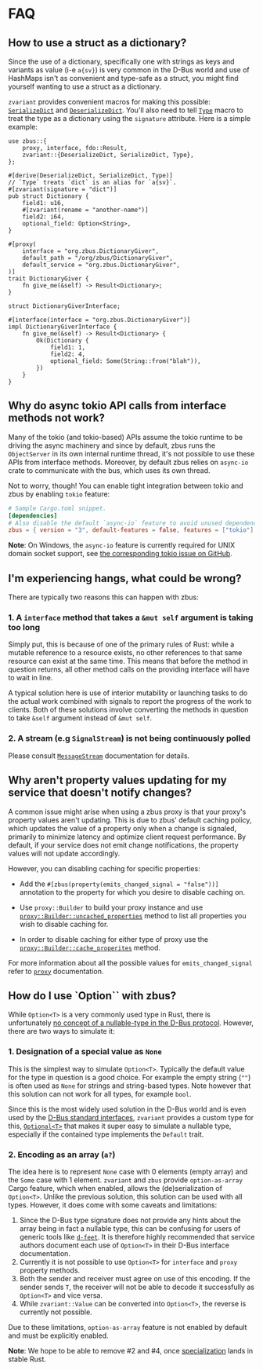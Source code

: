 # FAQ

## How to use a struct as a dictionary?

Since the use of a dictionary, specifically one with strings as keys and variants as value (i-e
`a{sv}`) is very common in the D-Bus world and use of HashMaps isn't as convenient and type-safe as
a struct, you might find yourself wanting to use a struct as a dictionary.

`zvariant` provides convenient macros for making this possible: [`SerializeDict`] and
[`DeserializeDict`]. You'll also need to tell [`Type`] macro to treat the type as a dictionary using
the `signature` attribute. Here is a simple example:

```rust,noplayground
use zbus::{
    proxy, interface, fdo::Result,
    zvariant::{DeserializeDict, SerializeDict, Type},
};

#[derive(DeserializeDict, SerializeDict, Type)]
// `Type` treats `dict` is an alias for `a{sv}`.
#[zvariant(signature = "dict")]
pub struct Dictionary {
    field1: u16,
    #[zvariant(rename = "another-name")]
    field2: i64,
    optional_field: Option<String>,
}

#[proxy(
    interface = "org.zbus.DictionaryGiver",
    default_path = "/org/zbus/DictionaryGiver",
    default_service = "org.zbus.DictionaryGiver",
)]
trait DictionaryGiver {
    fn give_me(&self) -> Result<Dictionary>;
}

struct DictionaryGiverInterface;

#[interface(interface = "org.zbus.DictionaryGiver")]
impl DictionaryGiverInterface {
    fn give_me(&self) -> Result<Dictionary> {
        Ok(Dictionary {
            field1: 1,
            field2: 4,
            optional_field: Some(String::from("blah")),
        })
    }
}
```

## Why do async tokio API calls from interface methods not work?

Many of the tokio (and tokio-based) APIs assume the tokio runtime to be driving the async machinery
and since by default, zbus runs the `ObjectServer` in its own internal runtime thread, it's not
possible to use these APIs from interface methods. Moreover, by default zbus relies on `async-io`
crate to communicate with the bus, which uses its own thread.

Not to worry, though! You can enable tight integration between tokio and zbus by enabling `tokio`
feature:

```toml
# Sample Cargo.toml snippet.
[dependencies]
# Also disable the default `async-io` feature to avoid unused dependencies.
zbus = { version = "3", default-features = false, features = ["tokio"] }
```

**Note**: On Windows, the `async-io` feature is currently required for UNIX domain socket support,
see [the corresponding tokio issue on GitHub][tctiog].

## I'm experiencing hangs, what could be wrong?

There are typically two reasons this can happen with zbus:

### 1. A `interface` method that takes a `&mut self` argument is taking too long

Simply put, this is because of one of the primary rules of Rust: while a mutable reference to a
resource exists, no other references to that same resource can exist at the same time. This means
that before the method in question returns, all other method calls on the providing interface will
have to wait in line.

A typical solution here is use of interior mutability or launching tasks to do the actual work
combined with signals to report the progress of the work to clients. Both of these solutions
involve converting the methods in question to take `&self` argument instead of `&mut self`.

### 2. A stream (e.g `SignalStream`) is not being continuously polled

Please consult [`MessageStream`] documentation for details.

## Why aren't property values updating for my service that doesn't notify changes?

A common issue might arise when using a zbus proxy is that your proxy's property values aren't 
updating. This is due to zbus' default caching policy, which updates the value of a property only
when a change is signaled, primarily to minimize latency and optimize client request performance.
By default, if your service does not emit change notifications, the property values will not
update accordingly. 

However, you can disabling caching for specific properties:

- Add the `#[zbus(property(emits_changed_signal = "false"))]` annotation to the property for which
  you desire to disable caching on.

- Use `proxy::Builder` to build your proxy instance and use [`proxy::Builder::uncached_properties`]
  method to list all properties you wish to disable caching for.

- In order to disable caching for either type of proxy use the [`proxy::Builder::cache_properites`]
  method.

For more information about all the possible values for `emits_changed_signal` refer to [`proxy`]
documentation.

## How do I use `Option<T>`` with zbus?

While `Option<T>` is a very commonly used type in Rust, there is unfortunately [no concept of a
nullable-type in the D-Bus protocol][nonull]. However, there are two ways to simulate it:

### 1. Designation of a special value as `None`

This is the simplest way to simulate `Option<T>`. Typically the
default value for the type in question is a good choice. For example the empty string (`""`) is
often used as `None` for strings and string-based types. Note however that this solution can not
work for all types, for example `bool`.

Since this is the most widely used solution in the D-Bus world and is even used by the [D-Bus
standard interfaces][dsi], `zvariant` provides a custom type for this, [`Optional<T>`] that makes
it super easy to simulate a nullable type, especially if the contained type implements the `Default`
trait.

### 2. Encoding as an array (`a?`)

The idea here is to represent `None` case with 0 elements (empty array) and the `Some` case with 1
element. `zvariant` and `zbus` provide `option-as-array` Cargo feature, which when enabled, allows
the (de)serialization of `Option<T>`. Unlike the previous solution, this solution can be used with
all types. However, it does come with some caveats and limitations:
  1. Since the D-Bus type signature does not provide any hints about the array being in fact a
    nullable type, this can be confusing for users of generic tools like [`d-feet`]. It is therefore
    highly recommended that service authors document each use of `Option<T>` in their D-Bus
    interface documentation.
  2. Currently it is not possible to use `Option<T>` for `interface` and `proxy` property
    methods.
  3. Both the sender and receiver must agree on use of this encoding. If the sender sends `T`, the
    receiver will not be able to decode it successfully as `Option<T>` and vice versa.
  4. While `zvariant::Value` can be converted into `Option<T>`, the reverse is currently not
    possible.

Due to these limitations, `option-as-array` feature is not enabled by default and must be explicitly
enabled.

**Note**: We hope to be able to remove #2 and #4, once [specialization] lands in stable Rust.

[`proxy::Builder::uncached_properties`]: https://docs.rs/zbus/latest/zbus/proxy/struct.Builder.html#method.uncached_properties
[`proxy::Builder::cache_properites`]: https://docs.rs/zbus/latest/zbus/proxy/struct.Builder.html#method.cache_properties
[`proxy`]: https://docs.rs/zbus/latest/zbus/attr.proxy.html
[tctiog]: https://github.com/tokio-rs/tokio/issues/2201
[`Type`]: https://docs.rs/zvariant/latest/zvariant/derive.Type.html
[`SerializeDict`]: https://docs.rs/zvariant/latest/zvariant/derive.SerializeDict.html
[`DeserializeDict`]: https://docs.rs/zvariant/latest/zvariant/derive.DeserializeDict.html
[`MessageStream`]: https://docs.rs/zbus/latest/zbus/struct.MessageStream.html
[nonull]: https://gitlab.freedesktop.org/dbus/dbus/-/issues/25
[dsi]: http://dbus.freedesktop.org/doc/dbus-specification.html#standard-interfaces
[`Optional<T>`]: https://docs.rs/zvariant/latest/zvariant/struct.Optional.html
[`d-feet`]: https://wiki.gnome.org/Apps/DFeet
[specialization]: https://rust-lang.github.io/rfcs/1210-impl-specialization.html